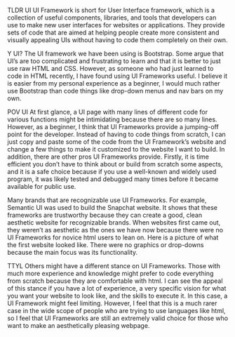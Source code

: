 TLDR UI
UI Framework is short for User Interface framework, which is a collection of useful components, libraries, and tools that developers can use to make new user interfaces for websites or applications. They provide sets of code that are aimed at helping people create more consistent and visually appealing UIs without having to code them completely on their own.

Y UI?
The UI framework we have been using is Bootstrap. Some argue that UI’s are too complicated and frustrating to learn and that it is better to just use raw HTML and CSS. However, as someone who had just learned to code in HTML recently, I have found using UI Frameworks useful. I believe it is easier from my personal experience as a beginner, I would much rather use Bootstrap than code things like drop-down menus and nav bars on my own.

POV UI
At first glance, a UI page with many lines of different code for various functions might be intimidating because there are so many lines. However, as a beginner, I think that UI Frameworks provide a jumping-off point for the developer. Instead of having to code things from scratch, I can just copy and paste some of the code from the UI Framework’s website and change a few things to make it customized to the website I want to build. In addition, there are other pros UI Frameworks provide. Firstly, it is time efficient you don’t have to think about or build from scratch some aspects, and it is a safe choice because if you use a well-known and widely used program, it was likely tested and debugged many times before it became available for public use.

Many brands that are recognizable use UI Frameworks. For example, Semantic UI was used to build the Snapchat website. It shows that these frameworks are trustworthy because they can create a good, clean aesthetic website for recognizable brands. When websites first came out, they weren’t as aesthetic as the ones we have now because there were no UI Frameworks for novice html users to lean on. Here is a picture of what the first website looked like. There were no graphics or drop-downs because the main focus was its functionality.

TTYL
Others might have a different stance on UI Frameworks. Those with much more experience and knowledge might prefer to code everything from scratch because they are comfortable with html. I can see the appeal of this stance if you have a lot of experience, a very specific vision for what you want your website to look like, and the skills to execute it. In this case, a UI Framework might feel limiting. However, I feel that this is a much rarer case in the wide scope of people who are trying to use languages like html, so I feel that UI Frameworks are still an extremely valid choice for those who want to make an aesthetically pleasing webpage.

